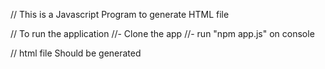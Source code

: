 // This is a Javascript Program to generate HTML file

// To run the application
//- Clone the app
//- run "npm app.js" on console

<!-- result -->
// html file Should be generated
